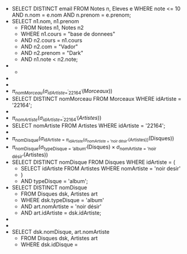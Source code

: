 - SELECT DISTINCT email FROM Notes n, Eleves e WHERE note <= 10 AND n.nom = e.nom AND n.prenom = e.prenom;
- SELECT n1.nom, n1.prenom
	- FROM Notes n1, Notes n2
	- WHERE n1.cours = "base de donnees"
	- AND n2.cours = n1.cours
	- AND n2.com = "Vador"
	- AND n2.prenom = "Dark"
	- AND n1.note < n2.note;
- *
-
-
- $\pi_{nomMorceau}(\sigma_{idArtiste=^{\prime}22164^{\prime}}(Morceaux))$
- SELECT DISTINCT nomMorceau FROM Morceaux WHERE idArtiste = '22164';
-
- $\pi_{nomArtiste}\left(\sigma_{idArtiste=^{\prime}22164^{\prime}}\left(Artistes\right)\right)$
- SELECT nomArtiste FROM Artistes WHERE idArtiste = '22164';
-
- $\pi_{\text{nomDisque}}(\sigma_{\text{idArtiste = }\pi_{\text{idArtiste}}(\sigma_{\text{nomArtiste = 'noir désir'}}(\text{Artistes}))}(\text{Disques}))$
- $\pi_{\text{nomDisque}}(\sigma_{\text{typeDisque = 'album'}}(\text{Disques}) \times \sigma_{\text{nomArtiste = 'noir désir'}}(\text{Artistes}))$
- SELECT DISTINCT nomDisque FROM Disques WHERE idArtiste = (
	- SELECT idArtiste FROM Artistes WHERE nomArtiste = 'noir desir'
	- )
	- AND typeDisque = 'album';
- SELECT DISTINCT nomDisque
	- FROM Disques dsk, Artistes art
	- WHERE dsk.typeDisque = 'album'
	- AND art.nomArtiste = 'noir désir'
	- AND art.idArtiste = dsk.idArtiste;
-
-
- SELECT dsk.nomDisque, art.nomArtiste
	- FROM Disques dsk, Artistes art
	- WHERE dsk.idDisque =